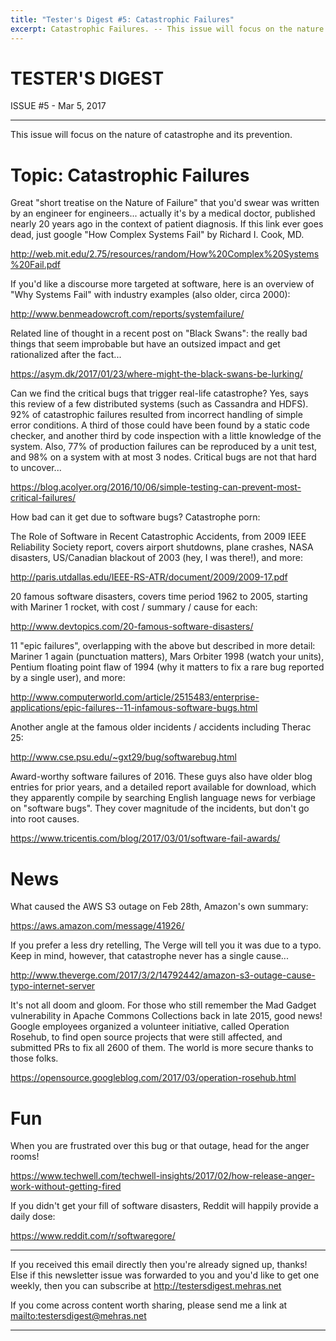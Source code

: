 ```yaml
---
title: "Tester's Digest #5: Catastrophic Failures"
excerpt: Catastrophic Failures. -- This issue will focus on the nature of catastrophe and its prevention.
---
```


TESTER'S DIGEST
===============
ISSUE #5 - Mar 5, 2017

---

This issue will focus on the nature of catastrophe and its prevention.

Topic: Catastrophic Failures
============================

Great "short treatise on the Nature of Failure" that you'd swear was written by an engineer for engineers... actually it's by a medical doctor, published nearly 20 years ago in the context of patient diagnosis. If this link ever goes dead, just google "How Complex Systems Fail" by Richard I. Cook, MD.

<http://web.mit.edu/2.75/resources/random/How%20Complex%20Systems%20Fail.pdf>

If you'd like a discourse more targeted at software, here is an overview of "Why Systems Fail" with industry examples (also older, circa 2000):

<http://www.benmeadowcroft.com/reports/systemfailure/>

Related line of thought in a recent post on "Black Swans": the really bad things that seem improbable but have an outsized impact and get rationalized after the fact...

<https://asym.dk/2017/01/23/where-might-the-black-swans-be-lurking/>

Can we find the critical bugs that trigger real-life catastrophe? Yes, says this review of a few distributed systems (such as Cassandra and HDFS). 92% of catastrophic failures resulted from incorrect handling of simple error conditions. A third of those could have been found by a static code checker, and another third by code inspection with a little knowledge of the system. Also, 77% of production failures can be reproduced by a unit test, and 98% on a system with at most 3 nodes. Critical bugs are not that hard to uncover...

<https://blog.acolyer.org/2016/10/06/simple-testing-can-prevent-most-critical-failures/>

How bad can it get due to software bugs? Catastrophe porn:

The Role of Software in Recent Catastrophic Accidents, from 2009 IEEE Reliability Society report, covers airport shutdowns, plane crashes, NASA disasters, US/Canadian blackout of 2003 (hey, I was there!), and more:

<http://paris.utdallas.edu/IEEE-RS-ATR/document/2009/2009-17.pdf>

20 famous software disasters, covers time period 1962 to 2005, starting with Mariner 1 rocket, with cost / summary / cause for each:

<http://www.devtopics.com/20-famous-software-disasters/>

11 "epic failures", overlapping with the above but described in more detail: Mariner 1 again (punctuation matters), Mars Orbiter 1998 (watch your units), Pentium floating point flaw of 1994 (why it matters to fix a rare bug reported by a single user), and more:

<http://www.computerworld.com/article/2515483/enterprise-applications/epic-failures--11-infamous-software-bugs.html>

Another angle at the famous older incidents / accidents including Therac 25:

<http://www.cse.psu.edu/~gxt29/bug/softwarebug.html>

Award-worthy software failures of 2016. These guys also have older blog entries for prior years, and a detailed report available for download, which they apparently compile by searching English language news for verbiage on "software bugs". They cover magnitude of the incidents, but don't go into root causes.

<https://www.tricentis.com/blog/2017/03/01/software-fail-awards/>

News
====

What caused the AWS S3 outage on Feb 28th, Amazon's own summary:

<https://aws.amazon.com/message/41926/>

If you prefer a less dry retelling, The Verge will tell you it was due to a typo.
Keep in mind, however, that catastrophe never has a single cause...

<http://www.theverge.com/2017/3/2/14792442/amazon-s3-outage-cause-typo-internet-server>

It's not all doom and gloom. For those who still remember the Mad Gadget vulnerability in Apache Commons Collections back in late 2015, good news! Google employees organized a volunteer initiative, called Operation Rosehub, to find open source projects that were still affected, and submitted PRs to fix all 2600 of them. The world is more secure thanks to those folks.

<https://opensource.googleblog.com/2017/03/operation-rosehub.html>

Fun
===

When you are frustrated over this bug or that outage, head for the anger rooms!

<https://www.techwell.com/techwell-insights/2017/02/how-release-anger-work-without-getting-fired>

If you didn't get your fill of software disasters, Reddit will happily provide a daily dose:

<https://www.reddit.com/r/softwaregore/>

---

If you received this email directly then you're already signed up, thanks! Else
if this newsletter issue was forwarded to you and you'd like to get one weekly,
then you can subscribe at <http://testersdigest.mehras.net>

If you come across content worth sharing, please send me a link at
<mailto:testersdigest@mehras.net>

---
